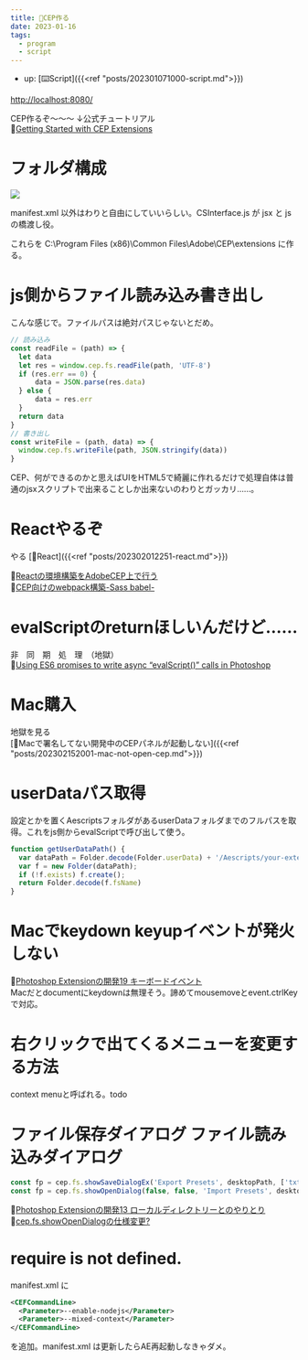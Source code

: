 ```yaml
---
title: 📝CEP作る
date: 2023-01-16
tags:
  - program
  - script
---
```


- up: [⌨️Script]({{<ref "posts/202301071000-script.md">}})

[http://localhost:8080/](http://localhost:8080/)

CEP作るぞ～～～ ↓公式チュートリアル    
📝[Getting Started with CEP Extensions](https://github.com/Adobe-CEP/Getting-Started-guides)  

# フォルダ構成
![](https://raw.githubusercontent.com/Adobe-CEP/Getting-Started-guides/master/.meta/readme-assets/extension-structure.png)  

manifest.xml 以外はわりと自由にしていいらしい。CSInterface.js が jsx と js の橋渡し役。  

これらを C:\Program Files (x86)\Common Files\Adobe\CEP\extensions に作る。

# js側からファイル読み込み書き出し
こんな感じで。ファイルパスは絶対パスじゃないとだめ。  
```javascript
// 読み込み
const readFile = (path) => {
  let data
  let res = window.cep.fs.readFile(path, 'UTF-8')
  if (res.err == 0) {
      data = JSON.parse(res.data)
  } else {
      data = res.err
  }
  return data
}
// 書き出し
const writeFile = (path, data) => {
  window.cep.fs.writeFile(path, JSON.stringify(data))
}
```
  
CEP、何ができるのかと思えばUIをHTML5で綺麗に作れるだけで処理自体は普通のjsxスクリプトで出来ることしか出来ないのわりとガッカリ……。

# Reactやるぞ
やる [📝React]({{<ref "posts/202302012251-react.md">}})  

📝[Reactの環境構築をAdobeCEP上で行う](https://kawano-shuji.com/justdiary/2020/01/20/react%E3%81%AE%E7%92%B0%E5%A2%83%E6%A7%8B%E7%AF%89%E3%82%92adobecep%E4%B8%8A%E3%81%A7%E8%A1%8C%E3%81%86/)  
📝[CEP向けのwebpack構築-Sass babel-](https://kawano-shuji.com/justdiary/2020/09/30/cep%E5%90%91%E3%81%91%E3%81%AEwebpack%E6%A7%8B%E7%AF%89-sass-babel/)  

# evalScriptのreturnほしいんだけど……
非　同　期　処　理　（地獄）  
📝[Using ES6 promises to write async “evalScript()” calls in Photoshop](https://blog.developer.adobe.com/using-es6-promises-to-write-async-evalscript-calls-in-photoshop-2ce40f93bd8b)

# Mac購入
地獄を見る  
[📝Macで署名してない開発中のCEPパネルが起動しない]({{<ref "posts/202302152001-mac-not-open-cep.md">}})  

# userDataパス取得
設定とかを置くAescriptsフォルダがあるuserDataフォルダまでのフルパスを取得。これをjs側からevalScriptで呼び出して使う。
```javascript
function getUserDataPath() {
  var dataPath = Folder.decode(Folder.userData) + '/Aescripts/your-extension-name';
  var f = new Folder(dataPath);
  if (!f.exists) f.create();
  return Folder.decode(f.fsName)
}
```

# Macでkeydown keyupイベントが発火しない
📝[Photoshop Extensionの開発19 キーボードイベント
](https://kawano-shuji.com/justdiary/2019/05/04/photoshop-extension%E3%81%AE%E9%96%8B%E7%99%BA19-%E3%82%AD%E3%83%BC%E3%83%9C%E3%83%BC%E3%83%89%E3%82%A4%E3%83%99%E3%83%B3%E3%83%88/)  
Macだとdocumentにkeydownは無理そう。諦めてmousemoveとevent.ctrlKeyで対応。

# 右クリックで出てくるメニューを変更する方法
context menuと呼ばれる。todo

# ファイル保存ダイアログ ファイル読み込みダイアログ
```javascript
const fp = cep.fs.showSaveDialogEx('Export Presets', desktopPath, ['txt'])
const fp = cep.fs.showOpenDialog(false, false, 'Import Presets', desktopPath, ['txt'])
```
📝[Photoshop Extensionの開発13 ローカルディレクトリーとのやりとり](https://kawano-shuji.com/justdiary/2019/04/28/photoshop-extension%E3%81%AE%E9%96%8B%E7%99%BA13-%E3%83%AD%E3%83%BC%E3%82%AB%E3%83%AB%E3%83%87%E3%82%A3%E3%83%AC%E3%82%AF%E3%83%88%E3%83%AA%E3%83%BC%E3%81%A8%E3%81%AE%E3%82%84%E3%82%8A%E3%81%A8/)  
📝[cep.fs.showOpenDialogの仕様変更?](https://kawano-shuji.com/justdiary/2020/09/08/cep-fs-showopendialog%E3%81%AE%E4%BD%BF%E7%94%A8%E5%A4%89%E6%9B%B4/)  

# require is not defined.
manifest.xml に
```xml
<CEFCommandLine>
  <Parameter>--enable-nodejs</Parameter>
  <Parameter>--mixed-context</Parameter>
</CEFCommandLine>
```
を追加。manifest.xml は更新したらAE再起動しなきゃダメ。